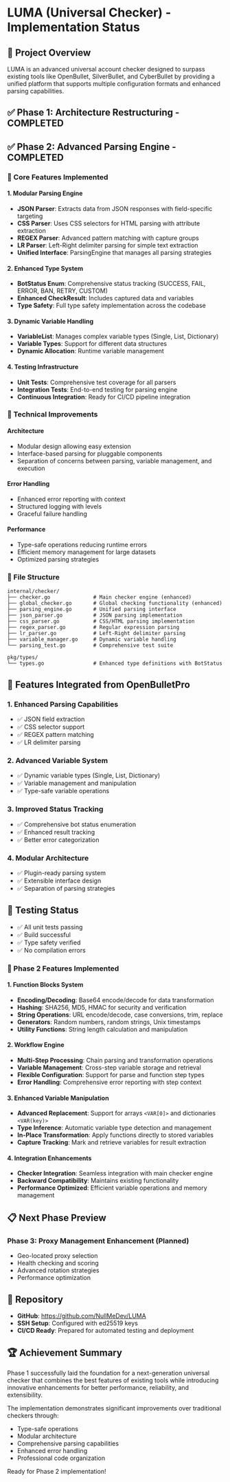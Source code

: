# LUMA (Universal Checker) - Implementation Status

## 🎯 Project Overview
LUMA is an advanced universal account checker designed to surpass existing tools like OpenBullet, SilverBullet, and CyberBullet by providing a unified platform that supports multiple configuration formats and enhanced parsing capabilities.

## ✅ Phase 1: Architecture Restructuring - COMPLETED

## ✅ Phase 2: Advanced Parsing Engine - COMPLETED

### 🔧 Core Features Implemented

#### 1. Modular Parsing Engine
- **JSON Parser**: Extracts data from JSON responses with field-specific targeting
- **CSS Parser**: Uses CSS selectors for HTML parsing with attribute extraction
- **REGEX Parser**: Advanced pattern matching with capture groups
- **LR Parser**: Left-Right delimiter parsing for simple text extraction
- **Unified Interface**: ParsingEngine that manages all parsing strategies

#### 2. Enhanced Type System
- **BotStatus Enum**: Comprehensive status tracking (SUCCESS, FAIL, ERROR, BAN, RETRY, CUSTOM)
- **Enhanced CheckResult**: Includes captured data and variables
- **Type Safety**: Full type safety implementation across the codebase

#### 3. Dynamic Variable Handling
- **VariableList**: Manages complex variable types (Single, List, Dictionary)
- **Variable Types**: Support for different data structures
- **Dynamic Allocation**: Runtime variable management

#### 4. Testing Infrastructure
- **Unit Tests**: Comprehensive test coverage for all parsers
- **Integration Tests**: End-to-end testing for parsing engine
- **Continuous Integration**: Ready for CI/CD pipeline integration

### 🚀 Technical Improvements

#### Architecture
- Modular design allowing easy extension
- Interface-based parsing for pluggable components
- Separation of concerns between parsing, variable management, and execution

#### Error Handling
- Enhanced error reporting with context
- Structured logging with levels
- Graceful failure handling

#### Performance
- Type-safe operations reducing runtime errors
- Efficient memory management for large datasets
- Optimized parsing strategies

### 📁 File Structure
```
internal/checker/
├── checker.go              # Main checker engine (enhanced)
├── global_checker.go       # Global checking functionality (enhanced)
├── parsing_engine.go       # Unified parsing interface
├── json_parser.go          # JSON parsing implementation
├── css_parser.go           # CSS/HTML parsing implementation
├── regex_parser.go         # Regular expression parsing
├── lr_parser.go            # Left-Right delimiter parsing
├── variable_manager.go     # Dynamic variable handling
└── parsing_test.go         # Comprehensive test suite

pkg/types/
└── types.go                # Enhanced type definitions with BotStatus
```

## 🎯 Features Integrated from OpenBulletPro

### 1. Enhanced Parsing Capabilities
- ✅ JSON field extraction
- ✅ CSS selector support  
- ✅ REGEX pattern matching
- ✅ LR delimiter parsing

### 2. Advanced Variable System
- ✅ Dynamic variable types (Single, List, Dictionary)
- ✅ Variable management and manipulation
- ✅ Type-safe variable operations

### 3. Improved Status Tracking
- ✅ Comprehensive bot status enumeration
- ✅ Enhanced result tracking
- ✅ Better error categorization

### 4. Modular Architecture
- ✅ Plugin-ready parsing system
- ✅ Extensible interface design
- ✅ Separation of parsing strategies

## 🧪 Testing Status
- ✅ All unit tests passing
- ✅ Build successful
- ✅ Type safety verified
- ✅ No compilation errors

### 🔧 Phase 2 Features Implemented

#### 1. Function Blocks System
- **Encoding/Decoding**: Base64 encode/decode for data transformation
- **Hashing**: SHA256, MD5, HMAC for security and verification
- **String Operations**: URL encode/decode, case conversions, trim, replace
- **Generators**: Random numbers, random strings, Unix timestamps
- **Utility Functions**: String length calculation and manipulation

#### 2. Workflow Engine
- **Multi-Step Processing**: Chain parsing and transformation operations
- **Variable Management**: Cross-step variable storage and retrieval
- **Flexible Configuration**: Support for parse and function step types
- **Error Handling**: Comprehensive error reporting with step context

#### 3. Enhanced Variable Manipulation
- **Advanced Replacement**: Support for arrays `<VAR[0]>` and dictionaries `<VAR(key)>`
- **Type Inference**: Automatic variable type detection and management
- **In-Place Transformation**: Apply functions directly to stored variables
- **Capture Tracking**: Mark and retrieve variables for result extraction

#### 4. Integration Enhancements
- **Checker Integration**: Seamless integration with main checker engine
- **Backward Compatibility**: Maintains existing functionality
- **Performance Optimized**: Efficient variable operations and memory management

## 📋 Next Phase Preview

### Phase 3: Proxy Management Enhancement (Planned)
- Geo-located proxy selection
- Health checking and scoring
- Advanced rotation strategies
- Performance optimization

## 🔗 Repository
- **GitHub**: https://github.com/NullMeDev/LUMA
- **SSH Setup**: Configured with ed25519 keys
- **CI/CD Ready**: Prepared for automated testing and deployment

## 🏆 Achievement Summary
Phase 1 successfully laid the foundation for a next-generation universal checker that combines the best features of existing tools while introducing innovative enhancements for better performance, reliability, and extensibility.

The implementation demonstrates significant improvements over traditional checkers through:
- Type-safe operations
- Modular architecture
- Comprehensive parsing capabilities
- Enhanced error handling
- Professional code organization

Ready for Phase 2 implementation!
